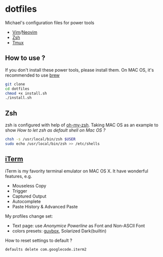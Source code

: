 # dotfiles

Michael's configuration files for power tools
* [Vim](http://www.vim.org)/[Neovim](http://neovim.io/)
* [Zsh](http://www.zsh.org)
* [Tmux](http://tmux.github.io)

## How to use ?

If you don't install these power tools, please install them. On MAC OS, it's recommended
to use [brew](http://brew.sh)

```sh
git clone
cd dotfiles
chmod +x install.sh
./install.sh
```

## Zsh

zsh is configured with help of [oh-my-zsh](https://github.com/robbyrussell/oh-my-zsh).
Taking MAC OS as an example to show *How to let zsh as default shell on Mac OS ?*

```sh
chsh -s /usr/local/bin/zsh $USER
sudo echo /usr/local/bin/zsh >> /etc/shells
```

## [iTerm](https://iterm2.com)

iTerm is my favority terminal emulator on MAC OS X. It have wonderful features, e.g.

* Mouseless Copy
* Trigger
* Captured Output
* Autocomplete
* Paste History & Advanced Paste

My profiles change set:

* Text page: use *Anonymice Powerline* as Font and Non-ASCII Font
* colors presets: [guvbox](https://github.com/morhetz/gruvbox-generalized/tree/master/iterm2), Solarized Dark(builtin)

How to reset settings to default ?

```sh
defaults delete com.googlecode.iterm2
```


